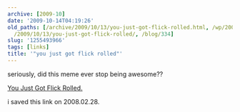 ```yaml
---
archive: [2009-10]
date: '2009-10-14T04:19:26'
old_paths: [/archive/2009/10/13/you-just-got-flick-rolled.html, /wp/2009/10/13/you-just-got-flick-rolled/,
  /2009/10/13/you-just-got-flick-rolled/, /blog/334]
slug: '1255493966'
tags: [links]
title: '"you just got flick rolled"'
---
```


seriously, did this meme ever stop being awesome??

[You Just Got Flick Rolled.][1]

i saved this link on 2008.02.28.

[1]: http://www.flickr.com/photos/boyshapedbox/2282655473/in/set-72157603957925616/

